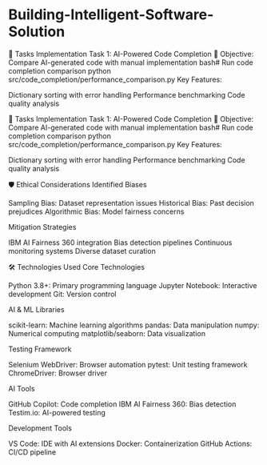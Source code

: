 # Building-Intelligent-Software-Solution
🔧 Tasks Implementation
Task 1: AI-Powered Code Completion 🧠
Objective: Compare AI-generated code with manual implementation
bash# Run code completion comparison
python src/code_completion/performance_comparison.py
Key Features:

Dictionary sorting with error handling
Performance benchmarking
Code quality analysis



🔧 Tasks Implementation
Task 1: AI-Powered Code Completion 🧠
Objective: Compare AI-generated code with manual implementation
bash# Run code completion comparison
python src/code_completion/performance_comparison.py
Key Features:

Dictionary sorting with error handling
Performance benchmarking
Code quality analysis

🛡️ Ethical Considerations
Identified Biases

Sampling Bias: Dataset representation issues
Historical Bias: Past decision prejudices
Algorithmic Bias: Model fairness concerns

Mitigation Strategies

IBM AI Fairness 360 integration
Bias detection pipelines
Continuous monitoring systems
Diverse dataset curation


🛠️ Technologies Used
Core Technologies

Python 3.8+: Primary programming language
Jupyter Notebook: Interactive development
Git: Version control

AI & ML Libraries

scikit-learn: Machine learning algorithms
pandas: Data manipulation
numpy: Numerical computing
matplotlib/seaborn: Data visualization

Testing Framework

Selenium WebDriver: Browser automation
pytest: Unit testing framework
ChromeDriver: Browser driver

AI Tools

GitHub Copilot: Code completion
IBM AI Fairness 360: Bias detection
Testim.io: AI-powered testing

Development Tools

VS Code: IDE with AI extensions
Docker: Containerization
GitHub Actions: CI/CD pipeline
